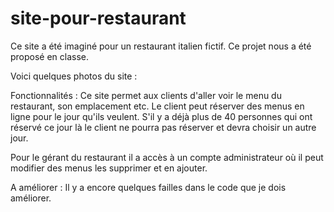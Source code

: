 # site-pour-restaurant

Ce site a été imaginé pour un restaurant italien fictif. Ce projet nous a été proposé en classe.

Voici quelques photos du site : 









Fonctionnalités : 
Ce site permet aux clients d'aller voir le menu du restaurant, son emplacement etc. Le client peut réserver des menus en ligne pour le jour qu'ils veulent. S'il y a déjà plus de 40 personnes qui ont réservé ce jour là le client ne pourra pas réserver et devra choisir un autre jour. 

Pour le gérant du restaurant il a accès à un compte administrateur où il peut modifier des menus les supprimer et en ajouter. 


A améliorer : 
Il y a encore quelques failles dans le code que je dois améliorer.
